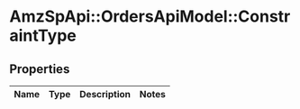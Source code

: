 # AmzSpApi::OrdersApiModel::ConstraintType

## Properties
Name | Type | Description | Notes
------------ | ------------- | ------------- | -------------


